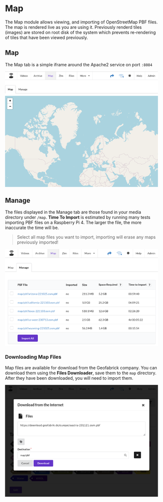 # Map

The Map module allows viewing, and importing of OpenStreetMap PBF files. The map is rendered live as you are using it.
Previously renderd tiles (images) are stored on root disk of the system which prevents re-rendering of tiles that have
been viewed previously.

## Map

The Map tab is a simple iframe around the Apache2 service on port `:8084`

![Screenshot of the Map Viewer tab.](map-viewer.png)

## Manage

The files displayed in the Manage tab are those found in your media directory under `/map`.  **Time To Import** is
estimated by running many tests importing PBF files on a Raspberry Pi 4. The larger the file, the more inaccurate the
time will be.

> Select all map files you want to import, importing will erase any maps previously imported!

![Manage Map Page](map-manage.png)

### Downloading Map Files

Map files are available for download from the Geofabrick company. You can download them using the **Files Downloader**,
save them to the `map` directory.  After they have been downloaded, you will need to import them.

![Downloading of a custom OSM PBF file.](pbf-file-downloader.png)